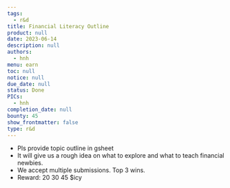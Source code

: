 ```yaml
---
tags: 
  - r&d
title: Financial Literacy Outline
product: null
date: 2023-06-14
description: null
authors: 
  - hnh
menu: earn
toc: null
notice: null
due_date: null
status: Done
PICs: 
  - hnh
completion_date: null
bounty: 45
show_frontmatter: false
type: r&d
---
```


- Pls provide topic outline in gsheet
- It will give us a rough idea on what to explore and what to teach financial newbies.
- We accept multiple submissions. Top 3 wins.
- Reward: 20 30 45 $icy
